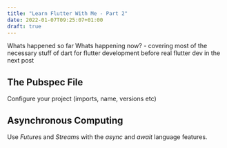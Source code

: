 ```yaml
---
title: "Learn Flutter With Me - Part 2"
date: 2022-01-07T09:25:07+01:00
draft: true
---
```


Whats happened so far
Whats happening now? - covering most of the necessary stuff of dart for flutter
development before real flutter dev in the next post

## The Pubspec File

Configure your project (imports, name, versions etc)

## Asynchronous Computing

Use *Future*s and *Stream*s with the *async* and *await* language features.
